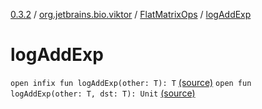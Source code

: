 [0.3.2](../../index.md) / [org.jetbrains.bio.viktor](../index.md) / [FlatMatrixOps](index.md) / [logAddExp](.)

# logAddExp

`open infix fun logAddExp(other: T): T` [(source)](https://github.com/JetBrains-Research/viktor/blob/0.3.2/src/main/kotlin/org/jetbrains/bio/viktor/StridedMatrix.kt#L114)
`open fun logAddExp(other: T, dst: T): Unit` [(source)](https://github.com/JetBrains-Research/viktor/blob/0.3.2/src/main/kotlin/org/jetbrains/bio/viktor/StridedMatrix.kt#L116)
